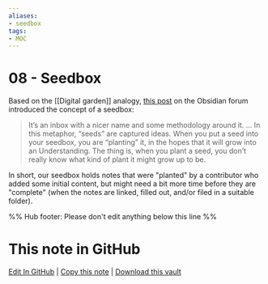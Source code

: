 ```yaml
---
aliases:
- seedbox
tags:
- MOC
---
```


# 08 - Seedbox

Based on the [[Digital garden]] analogy, [this post](https://forum.obsidian.md/t/what-a-seedbox-is-and-why-it-has-been-valuable-to-me/) on the Obsidian forum introduced the concept of a seedbox:

> It’s an inbox with a nicer name and some methodology around it.
> ...
> In this metaphor, “seeds” are captured ideas. When you put a seed into your seedbox, you are “planting” it, in the hopes that it will grow into an Understanding. The thing is, when you plant a seed, you don’t really know what kind of plant it might grow up to be.

In short, our seedbox holds notes that were "planted" by a contributor who added some initial content, but might need a bit more time before they are "complete" (when the notes are linked, filled out, and/or filed in a suitable folder). 


%% Hub footer: Please don't edit anything below this line %%

# This note in GitHub

<span class="git-footer">[Edit In GitHub](https://github.dev/obsidian-community/obsidian-hub/blob/main/06%20-%20Inbox/Seedbox.md "git-hub-edit-note") | [Copy this note](https://raw.githubusercontent.com/obsidian-community/obsidian-hub/main/06%20-%20Inbox/Seedbox.md "git-hub-copy-note") | [Download this vault](https://github.com/obsidian-community/obsidian-hub/archive/refs/heads/main.zip "git-hub-download-vault") </span>
